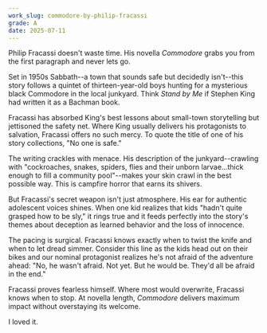 ```yaml
---
work_slug: commodore-by-philip-fracassi
grade: A
date: 2025-07-11
---
```


Philip Fracassi doesn't waste time. His novella _Commodore_ grabs you from the first paragraph and never lets go.

Set in 1950s Sabbath--a town that sounds safe but decidedly isn't--this story follows a quintet of thirteen-year-old boys hunting for a mysterious black Commodore in the local junkyard. Think _Stand by Me_ if Stephen King had written it as a Bachman book.

Fracassi has absorbed King's best lessons about small-town storytelling but jettisoned the safety net. Where King usually delivers his protagonists to salvation, Fracassi offers no such mercy. To quote the title of one of his story collections, "No one is safe."

The writing crackles with menace. His description of the junkyard--crawling with "cockroaches, snakes, spiders, flies and their unborn larvae...thick enough to fill a community pool"--makes your skin crawl in the best possible way. This is campfire horror that earns its shivers.

But Fracassi's secret weapon isn't just atmosphere. His ear for authentic adolescent voices shines. When one kid realizes that kids "hadn't quite grasped how to be sly," it rings true and it feeds perfectly into the story's themes about deception as learned behavior and the loss of innocence.

The pacing is surgical. Fracassi knows exactly when to twist the knife and when to let dread simmer. Consider this line as the kids head out on their bikes and our nominal protagonist realizes he's not afraid of the adventure ahead: "No, he wasn't afraid. Not yet. But he would be. They'd all be afraid in the end."

Fracassi proves fearless himself. Where most would overwrite, Fracassi knows when to stop. At novella length, _Commodore_ delivers maximum impact without overstaying its welcome.

I loved it.
